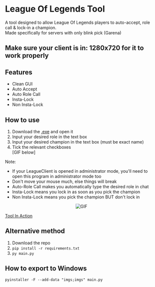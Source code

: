 # League Of Legends Tool
A tool designed to allow League Of Legends players to auto-accept, role call &amp; lock-in a champion.  
Made specifically for servers with only blink pick (Garena)  

## Make sure your client is in: 1280x720 for it to work properly

## Features
- Clean GUI
- Auto Accept
- Auto Role Call
- Insta-Lock
- Non Insta-Lock

## How to use
1. Download the [.exe](https://github.com/SnowyGFL/League-Of-Legends-Tool/releases/tag/1.0) and open it
2. Input your desired role in the text box
3. Input your desired champion in the text box (must be exact name)
4. Tick the relevant checkboxes  
[GIF below]

Note: 
  - If your LeagueClient is opened in administrator mode, you'll need to open this program in administrator mode too
  - Don't move your mouse much, else things will break
  - Auto-Role Call makes you automatically type the desired role in chat
  - Insta-Lock means you lock in as soon as you pick the champion
  - Non Insta-Lock means you pick the champion BUT don't lock in
  
<p align="center">
  <img src="https://i.snowy.gg/2Gur7CB.gif" alt="GIF">
</p>  

[Tool In Action](https://i.snowy.gg/ryU2L3y.gif)

## Alternative method
1. Download the repo
2. `pip install -r requirements.txt`
3. `py main.py`

## How to export to Windows
`pyinstaller -F --add-data "imgs;imgs" main.py`